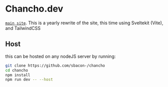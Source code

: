 # Chancho.dev

[`main site`](https://chancho.dev).
This is a yearly rewrite of the site, this time using Sveltekit (Vite), and TailwindCSS

## Host

this can be hosted on any nodeJS server by running:

```bash
git clone https://github.com/sbacon-/chancho
cd chancho
npm install
npm run dev -- --host
```
